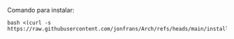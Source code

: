 Comando para instalar:

```
bash <(curl -s https://raw.githubusercontent.com/jonfrans/Arch/refs/heads/main/install.sh)
```
